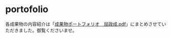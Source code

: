 # portofolio

各成果物の内容紹介は「[成果物ポートフォリオ＿屈政成.pdf](https://github.com/kutsumasanari/portofolio/blob/master/%E6%88%90%E6%9E%9C%E7%89%A9%E3%83%9D%E3%83%BC%E3%83%88%E3%83%95%E3%82%A9%E3%83%AA%E3%82%AA%EF%BC%BF%E5%B1%88%E6%94%BF%E6%88%90.pdf)」にまとめさせていただきました。御覧くださいませ。
